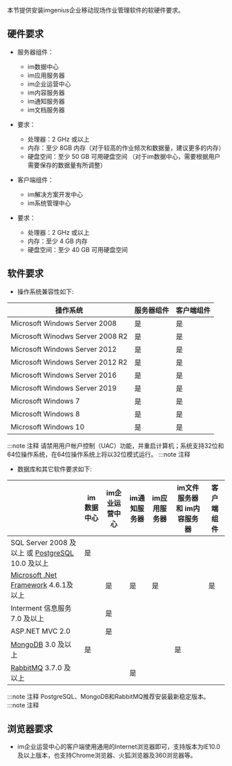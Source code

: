 本节提供安装imgenius企业移动现场作业管理软件的软硬件要求。

## 硬件要求

* 服务器组件：
  * im数据中心
  * im应用服务器
  * im企业运营中心
  * im内容服务器
  * im通知服务器
  * im文档服务器
* 要求：  
  * 处理器：2 GHz 或以上
  * 内存：至少 8GB 内存（对于较高的作业频次和数据量，建议更多的内存）
  * 硬盘空间：至少 50 GB 可用硬盘空间 （对于im数据中心，需要根据用户需要保存的数据量有所调整）

* 客户端组件：
  * im解决方案开发中心  
  * im系统管理中心
* 要求：  
  * 处理器：2 GHz 或以上
  * 内存：至少 4 GB 内存
  * 硬盘空间：至少 40 GB 可用硬盘空间

## 软件要求

* 操作系统兼容性如下:

| 操作系统  | 服务器组件 |客户端组件|
| --- | --- | -
| Microsoft Windows Server 2008 | 是 | 是 |
| Microsoft Winodws Server 2008 R2 | 是 | 是 |
| Microsoft Windows Server 2012 | 是 |  是 |
| Microsoft Windows Server 2012 R2 | 是 |  是 |
| Microsoft Windows Server 2016 | 是 |  是 |
| Microsoft Windows Server 2019 | 是 |  是 |
| Microsoft Windows 7 | 是  | 是 |
| Microsoft Windows 8 | 是  | 是 |
| Microsoft Windows 10 | 是  | 是 |

:::note 注释
请禁用用户帐户控制（UAC）功能，并重启计算机；系统支持32位和64位操作系统，在64位操作系统上将以32位模式运行。
:::note 注释

* 数据库和其它软件要求如下:

|  | im数据中心 | im企业运营中心 |im通知服务器 | im应用服务器 | im文件服务器 和 im内容服务器 |客户端组件 |
| --- | --- | --- |--- | --- | --- |--- |
| SQL Server 2008 及以上 或 [PostgreSQL](https://www.postgresql.org/) 10.0 及以上 | 是 |  |  |  |  |  |
| [Microsoft .Net Framework](https://www.microsoft.com/zh-CN/download/details.aspx?id=49982) 4.6.1及以上 |  | 是 | 是 | 是  | | 是|
| Interment 信息服务 7.0 及以上 |  | 是 |  |  |  |  |
| ASP.NET MVC 2.0 |  | 是 |  |  |  |  |
| [MongoDB](https://www.mongodb.com/) 3.0 及以上 | 是 |  |  |  | 是 |  |
| [RabbitMQ](https://www.rabbitmq.com/) 3.7.0 及以上 |  |  | 是 |  |  |  |

:::note 注释
PostgreSQL、MongoDB和RabbitMQ推荐安装最新稳定版本。
:::note 注释

## 浏览器要求

* im企业运营中心的客户端使用通用的Internet浏览器即可，支持版本为IE10.0及以上版本，也支持Chrome浏览器、火狐浏览器及360浏览器等。
